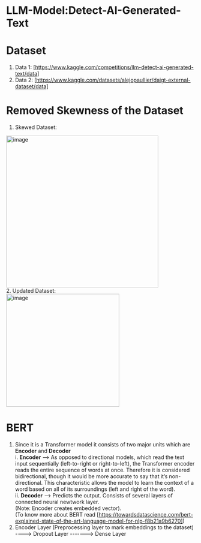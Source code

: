 # LLM-Model:Detect-AI-Generated-Text

# Dataset
1. Data 1: [https://www.kaggle.com/competitions/llm-detect-ai-generated-text/data]
2. Data 2: [https://www.kaggle.com/datasets/alejopaullier/daigt-external-dataset/data]

# Removed Skewness of the Dataset
1. Skewed Dataset:
<img width="405" alt="image" src="https://github.com/palswayam5/LLM-Model---Detect-AI-Generated-Text/assets/97727708/0839020f-9395-4ca6-8868-64e26420407e">
<br/>
2. Updated Dataset: </br>
<img width="301" alt="image" src="https://github.com/palswayam5/LLM-Model---Detect-AI-Generated-Text/assets/97727708/c2ac0195-1222-4557-a5c0-995a78456a87">


# BERT
1. Since it is a Transformer model it consists of two major units which are **Encoder** and **Decoder** </br>
         i. **Encoder** --> As opposed to directional models, which read the text input sequentially (left-to-right or right-to-left), the Transformer encoder reads the entire sequence of words at once. Therefore it is considered bidirectional, though it would be more accurate to say that it’s non-directional. This                           characteristic allows the model to learn the context of a word based on all of its surroundings (left and right of the word).<br/>
         ii. **Decoder** --> Predicts the output. Consists of several layers of connected neural newtwork layer. <br/>
   (Note: Encoder creates embedded vector). <br/>
   (To know more about BERT read [https://towardsdatascience.com/bert-explained-state-of-the-art-language-model-for-nlp-f8b21a9b6270]) <br/>
2. Encoder Layer (Preprocessing layer to mark embeddings to the dataset) ----> Dropout Layer -------> Dense Layer <br/>

